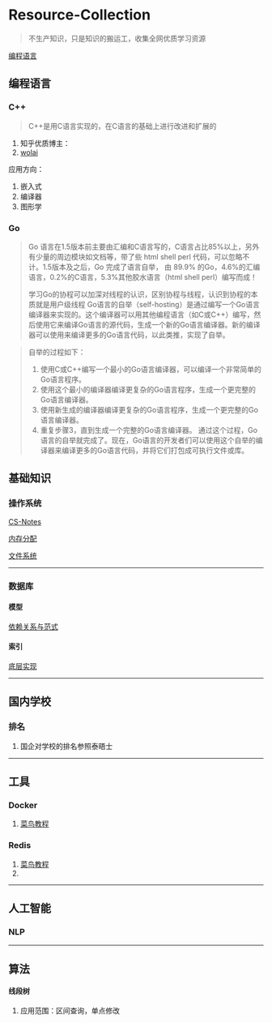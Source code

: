# Resource-Collection
>不生产知识，只是知识的搬运工，收集全网优质学习资源

[编程语言](##编程语言)

## 编程语言
### C++
> C++是用C语言实现的，在C语言的基础上进行改进和扩展的

1. 知乎优质博主：
2. [wolai](https://www.wolai.com/wuning/8m9F2QuBJbAM51RNbiBqyq)

应用方向：
1. 嵌入式
2. 编译器
3. 图形学
### Go
> Go 语言在1.5版本前主要由汇编和C语言写的，C语言占比85%以上，另外有少量的周边模块如文档等，带了些 html shell perl 代码，可以忽略不计。1.5版本及之后，Go 完成了语言自举， 由 89.9% 的Go，4.6%的汇编语言，0.2%的C语言，5.3%其他胶水语言（html shell perl）编写而成！
> 
> 学习Go的协程可以加深对线程的认识，区别协程与线程，认识到协程的本质就是用户级线程
> Go语言的自举（self-hosting）是通过编写一个Go语言编译器来实现的。这个编译器可以用其他编程语言（如C或C++）编写，然后使用它来编译Go语言的源代码，生成一个新的Go语言编译器。新的编译器可以使用来编译更多的Go语言代码，以此类推，实现了自举。

>自举的过程如下：
>1. 使用C或C++编写一个最小的Go语言编译器，可以编译一个非常简单的Go语言程序。
>2. 使用这个最小的编译器编译更复杂的Go语言程序，生成一个更完整的Go语言编译器。
>3. 使用新生成的编译器编译更复杂的Go语言程序，生成一个更完整的Go语言编译器。
>4. 重复步骤3，直到生成一个完整的Go语言编译器。
>通过这个过程，Go语言的自举就完成了。现在，Go语言的开发者们可以使用这个自举的编译器来编译更多的Go语言代码，并将它们打包成可执行文件或库。

## 基础知识
### 操作系统
[CS-Notes](https://github.com/CyC2018/CS-Notes)

[内存分配](https://www.cnblogs.com/Li-F/p/11971571.html)

[文件系统](https://zhuanlan.zhihu.com/p/183238194)


---
### 数据库
#### 模型
[依赖关系与范式](https://www.cnblogs.com/wsyjlly/p/10387413.html#:~:text=%E9%9D%9E%E5%B9%B3%E5%87%A1%E7%9A%84%E5%A4%9A%E5%80%BC%E4%BE%9D%E8%B5%96%EF%BC%9A%E8%8B%A5X%E2%80%94%3E%E2%80%94%3EY%EF%BC%8C,%E5%B9%B6%E4%B8%94X%EF%BC%8CY%EF%BC%8CZ%E6%98%AFU%E7%9A%84%E5%AD%90%E9%9B%86%EF%BC%8CZ%3DU-X-Y%EF%BC%8C%E8%8B%A5Z%E4%B8%8D%E4%B8%BA%E7%A9%BA%EF%BC%8C%E5%88%99%E7%A7%B0X%E2%80%94%3E%E2%80%94%3EY%E4%B8%BA%E9%9D%9E%E5%B9%B3%E5%87%A1%E7%9A%84%E5%A4%9A%E5%80%BC%E4%BE%9D%E8%B5%96%E3%80%82)

#### 索引
[底层实现](https://blog.csdn.net/wangfeijiu/article/details/113409719)

---
## 国内学校
### 排名
1. 国企对学校的排名参照泰晤士

---
## 工具
### Docker
1. [菜鸟教程](https://www.runoob.com/docker/docker-tutorial.html)
   
### Redis
1. [菜鸟教程](https://www.runoob.com/redis/redis-tutorial.html) 
2. 

---
## 人工智能
### NLP

---
## 算法
#### 线段树
1. 应用范围：区间查询，单点修改